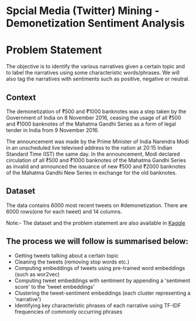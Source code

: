 # Spcial Media (Twitter) Mining - Demonetization Sentiment Analysis

# Problem Statement

The objective is to identify the various narratives given a certain topic and to label the narratives using some characteristic words/phrases. We will also tag the narratives with sentiments such as positive, negative or neutral.

## Context

The demonetization of ₹500 and ₹1000 banknotes was a step taken by the Government of India on 8 November 2016, ceasing the usage of all ₹500 and ₹1000 banknotes of the Mahatma Gandhi Series as a form of legal tender in India from 9 November 2016.

The announcement was made by the Prime Minister of India Narendra Modi in an unscheduled live televised address to the nation at 20:15 Indian Standard Time (IST) the same day. In the announcement, Modi declared circulation of all ₹500 and ₹1000 banknotes of the Mahatma Gandhi Series as invalid and announced the issuance of new ₹500 and ₹2000 banknotes of the Mahatma Gandhi New Series in exchange for the old banknotes.

## Dataset

The data contains 6000 most recent tweets on #demonetization. There are 6000 rows(one for each tweet) and 14 columns. 

Note:- The dataset and the problem statement are also available in [Kaggle](https://www.kaggle.com/arathee2/demonetization-in-india-twitter-data)

## The process we will follow is summarised below:

- Getting tweets talking about a certain topic
- Cleaning the tweets (removing stop words etc.) 
- Computing embeddings of tweets using pre-trained word embeddings (such as wor2vec)
- Computing tweet embeddings with sentiment by appending a 'sentiment score' to the 'tweet embeddings'
- Clustering the tweet-sentiment embeddings (each cluster representing a 'narrative')
- Identifying key characteristic phrases of each narrative using TF-IDF frequencies of commonly occurring phrases 

